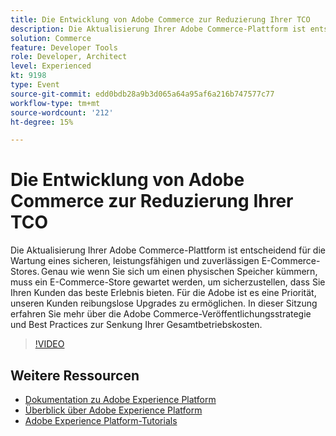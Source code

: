 ```yaml
---
title: Die Entwicklung von Adobe Commerce zur Reduzierung Ihrer TCO
description: Die Aktualisierung Ihrer Adobe Commerce-Plattform ist entscheidend für die Wartung eines sicheren, leistungsfähigen und zuverlässigen E-Commerce-Stores. Genau wie wenn Sie sich um einen physischen Speicher kümmern, muss ein E-Commerce-Store gewartet werden, um sicherzustellen, dass Sie Ihren Kunden das beste Erlebnis bieten.  Für die Adobe ist es eine Priorität, unseren Kunden reibungslose Upgrades zu ermöglichen. In dieser Sitzung erfahren Sie mehr über die Adobe Commerce-Veröffentlichungsstrategie und Best Practices zur Senkung Ihrer Gesamtbetriebskosten.
solution: Commerce
feature: Developer Tools
role: Developer, Architect
level: Experienced
kt: 9198
type: Event
source-git-commit: edd0bdb28a9b3d065a64a95af6a216b747577c77
workflow-type: tm+mt
source-wordcount: '212'
ht-degree: 15%

---
```


# Die Entwicklung von Adobe Commerce zur Reduzierung Ihrer TCO

Die Aktualisierung Ihrer Adobe Commerce-Plattform ist entscheidend für die Wartung eines sicheren, leistungsfähigen und zuverlässigen E-Commerce-Stores. Genau wie wenn Sie sich um einen physischen Speicher kümmern, muss ein E-Commerce-Store gewartet werden, um sicherzustellen, dass Sie Ihren Kunden das beste Erlebnis bieten.  Für die Adobe ist es eine Priorität, unseren Kunden reibungslose Upgrades zu ermöglichen. In dieser Sitzung erfahren Sie mehr über die Adobe Commerce-Veröffentlichungsstrategie und Best Practices zur Senkung Ihrer Gesamtbetriebskosten.

>[!VIDEO](https://video.tv.adobe.com/v/337765/?quality=12&learn=on&hidetitle=true)

## Weitere Ressourcen

- [Dokumentation zu Adobe Experience Platform](https://experienceleague.adobe.com/docs/experience-platform.html?lang=de)
- [Überblick über Adobe Experience Platform](https://experienceleague.adobe.com/docs/experience-platform/landing/home.html?lang=de)
- [Adobe Experience Platform-Tutorials](https://experienceleague.adobe.com/docs/platform-learn/tutorials/overview.html?lang=de)
